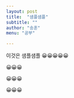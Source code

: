 ```yaml
---
layout: post
title:  "샘플샘플"
subtitle: ""
author: "송훈"
menu: "공부"

---
```




이것은 샘플샘플 😀😀😀😀😀


😀😀😀

😀😀😀

😀😀😀
